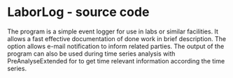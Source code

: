 # LaborLog - source code
The program is a simple event logger for use in labs or similar facilities. It allows a fast effective documentation of done work in brief description. The option allows e-mail notification to inform related parties. The output of the program can also be used during time series analysis with PreAnalyseExtended for to get time relevant information according the time series.

